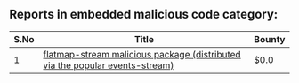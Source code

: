## Reports in embedded malicious code category:
| S.No | Title | Bounty |
| ---- | ----- | ------ |
| 1 | [flatmap-stream malicious package (distributed via the popular events-stream)](https://hackerone.com/reports/450006) | $0.0 |